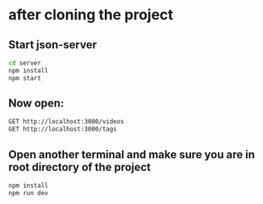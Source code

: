 # after cloning the project



## Start json-server

```bash
cd server
npm install
npm start
```

## Now open:

```bash
GET http://localhost:3000/videos
GET http://localhost:3000/tags
```

## Open another terminal and make sure you are in root directory of the project

```bash
npm install
npm run dev
```

